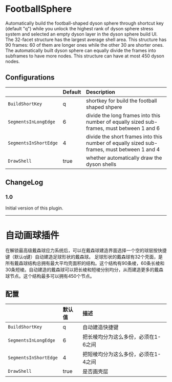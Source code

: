 # FootballSphere

Automatically build the football-shaped dyson sphere through shortcut key (default "q") while you unlock the highest rank of dyson sphere stress system and selected an empty dyson layer in the dyson sphere build UI.
The 32-facet structure has the largest average shell area. This structure has 90 frames: 60 of them are longer ones while the other 30 are shorter ones. The automatically built dyson sphere can equally divide the frames into subframes to have more nodes. This structure can have at most 450 dyson nodes.

## Configurations

||Default|Description|
|:---|:---|:---|
|`BuildShortKey`|q|shortkey for build the football shaped shpere|
|`SegmentsInLongEdge`|6|divide the long frames into this number of equally sized sub-frames, must between 1 and 6|
|`SegmentsInShortEdge`|4|divide the short frames into this number of equally sized sub-frames, must between 1 and 4|
|`DrawShell`|true|whether automatically draw the dyson shells|

## ChangeLog

### 1.0
Initial version of this plugin.

----
# 自动画球插件

在解锁最高级戴森球应力系统后，可以在戴森球建造界面选择一个空的球层按快捷键（默认q键）自动建造足球形状的戴森球。
足球形状的戴森球有32个壳面，是所有戴森球结构总拥有最大平均壳面积的结构。这个结构有90条棱，60条长棱和30条短棱。自动建造的戴森球可以把长棱和短棱分别均分，从而建造更多的戴森球节点。这个结构最多可以拥有450个节点。

## 配置
||默认值|描述|
|:---|:---|:---|
|`BuildShortKey`|q|自动建造快捷键|
|`SegmentsInLongEdge`|6|把长棱均分为这么多份，必须在1-6之间|
|`SegmentsInShortEdge`|4|把短棱均分为这么多份，必须在1-4之间|
|`DrawShell`|true|是否画壳层|